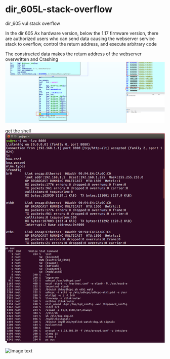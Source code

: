 # dir_605L-stack-overflow
dir_605 vul stack overflow

In the dir 605 Ax hardware version, below the 1.17 firmware version, there are authorized users who can send data causing the webserver service stack to overflow, control the return address, and execute arbitrary code


The constructed data makes the return address of the webserver overwritten and Crashing
![Image text](https://github.com/hhhhu8045759/dir_605L-stack-overflow/blob/master/fb6cf887443d7b136b599935069eda5.png)

get the shell
![Image text](https://github.com/hhhhu8045759/dir_605L-stack-overflow/blob/master/c95cabd2740cce665d613f112e2d4fe.png)
![Image text](https://github.com/hhhhu8045759/dir_605L-stack-overflow/blob/master/c3954db66029a85697f2f79d6a6521c.png)


![Image text](https://github.com/zzuljs/CppLearning/blob/master/CppLearning/raw/master/Itachi.jpg)
